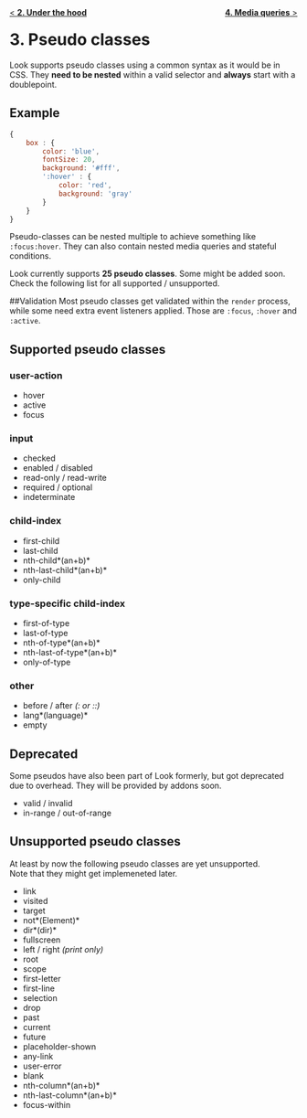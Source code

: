 <div style="float:left"><a href="UnderTheHood.md">< <b>2. Under the hood</b></a></div>
<div style="float:right"><a href="MediaQueries.md"><b>4. Media queries</b> ></a></div>

# 3. Pseudo classes

Look supports pseudo classes using a common syntax as it would be in CSS. They **need to be nested** within a valid selector and **always** start with a doublepoint.

## Example
```javascript
{
	box : {
		color: 'blue',
		fontSize: 20,
		background: '#fff',
		':hover' : {
			color: 'red',
			background: 'gray'
		}
	}
}
```
Pseudo-classes can be nested multiple to achieve something like `:focus:hover`. They can also contain nested media queries and stateful conditions.

Look currently supports **25 pseudo classes**. Some might be added soon. Check the following list for all supported / unsupported.

##Validation
Most pseudo classes get validated within the `render` process, while some need extra event listeners applied. Those are `:focus`, `:hover` and `:active`.

## Supported pseudo classes
### user-action
* hover
* active
* focus

### input
* checked
* enabled / disabled
* read-only / read-write
* required / optional
* indeterminate

### child-index
* first-child
* last-child
* nth-child*(an+b)*
* nth-last-child*(an+b)*
* only-child

### type-specific child-index
* first-of-type
* last-of-type
* nth-of-type*(an+b)*
* nth-last-of-type*(an+b)*
* only-of-type

### other
* before / after *(: or ::)*
* lang*(language)*
* empty

## Deprecated 
Some pseudos have also been part of Look formerly, but got deprecated due to overhead. They will be provided by addons soon.
* valid / invalid
* in-range / out-of-range

## Unsupported pseudo classes
At least by now the following pseudo classes are yet unsupported. <br>
Note that they might get implemeneted later.

* link
* visited
* target
* not*(Element)*
* dir*(dir)*
* fullscreen
* left / right *(print only)*
* root
* scope
* first-letter
* first-line
* selection
* drop
* past 
* current 
* future 
* placeholder-shown 
* any-link
* user-error
* blank
* nth-column*(an+b)*
* nth-last-column*(an+b)*
* focus-within


